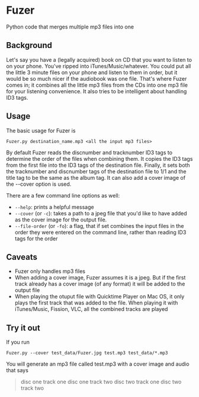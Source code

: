 # Fuzer
Python code that merges multiple mp3 files into one

## Background
Let's say you have a (legally acquired) book on CD that you want to listen to on your phone. You've ripped into iTunes/Music/whatever.
You could put all the little 3 minute files on your phone and listen to them in order, but it would be so much nicer if the audiobook 
was one file. That's where Fuzer comes in; it combines all the little mp3 files from the CDs into one mp3 file for your listening
convenience. It also tries to be intelligent about handling ID3 tags.

## Usage
The basic usage for Fuzer is 

`Fuzer.py destination_name.mp3 <all the input mp3 files>`

By default Fuzer reads the discnumber and tracknumber ID3 tags to determine the order of the files when combining them. It copies
the ID3 tags from the first file into the ID3 tags of the destination file. Finally, it sets both the tracknumber and discnumber tags of
the destination file to 1/1 and the title tag to be the same as the album tag. It can also add a cover image of the --cover option is used.

There are a few command line options as well:
- `--help`: prints a helpful message
- `--cover` (or `-c`): takes a path to a jpeg file that you'd like to have added as the cover image for the output file.
- `--file-order` (or `-fo`): a flag, that if set combines the input files in the order they were entered on the command line, rather than reading ID3 tags for the order

## Caveats
- Fuzer only handles mp3 files
- When adding a cover image, Fuzer assumes it is a jpeg. But if the first track already has a cover image (of any format) it will be added to the output file
- When playing the otuput file with Quicktime Player on Mac OS, it only plays the first track that was added to the file. When playing it with iTunes/Music, Fission, VLC, all the combined tracks are played

## Try it out
If you run 

`Fuzer.py --cover test_data/Fuzer.jpg test.mp3 test_data/*.mp3` 

You will generate an mp3 file called test.mp3 with a cover image and audio that says
> disc one track one disc one track two disc two track one disc two track two
